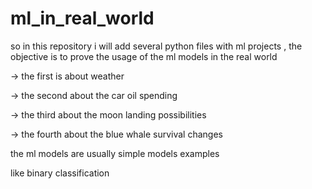 # ml_in_real_world

so in this repository i will add several python files with ml projects , the objective is to prove the usage of the ml models in the real world

-> the first is about weather

-> the second about the car oil spending 

-> the third about the moon landing possibilities 

-> the fourth about the blue whale survival changes


the ml models are usually simple models examples

like binary classification 
